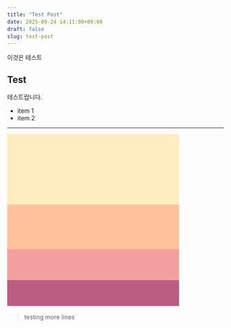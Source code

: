 ```yaml
---
title: "Test Post"
date: 2025-09-24 14:11:00+09:00
draft: false
slug: test-post
---
```


이것은 테스트

## Test

테스트랍니다.

- item 1
- item 2

---

![test_image](./attachments/test_image.png)

> testing
> more lines

